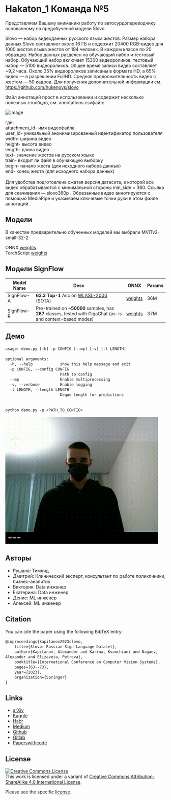# Hakaton_1 Команда №5

Представляем Вашему вниманию работу по автосурдопереводчику основанному на предобученой модели Slovo.

Slovo — набор видеоданных русского языка жестов. Размер набора данных Slovo составляет около 16 ГБ и содержит 20400 RGB-видео для 1000 жестов языка жестов от 194 человек. В каждом классе по 20 образцов. Набор данных разделен на обучающий набор и тестовый набор. Обучающий набор включает 15300 видеороликов, тестовый набор — 5100 видеороликов. Общее время записи видео составляет ~9,2 часа. Около 35% видеороликов записаны в формате HD, а 65% видео — в разрешении FullHD. Средняя продолжительность видео с жестом — 50 кадров.
Для получения дополнительной информации см. https://github.com/hukenovs/slovo

Файл аннотаций прост в использовании и содержит несколько полезных столбцов, см. annotations.csvфайл:

![image](https://github.com/osipov779/Hakaton_1/assets/151464254/663377c6-be86-48f6-86bd-804b69f8eec6)


где:\
attachment_id- имя видеофайла\
user_id- уникальный анонимизированный идентификатор пользователя\
width- ширина видео\
height- высота видео\
length- длина видео\
text-  значение жестов на русском языке\
train- входит ли файл в обучающую выборку\
begin- начало жеста (для исходного набора данных)\
end- конец жеста (для исходного набора данных)\
\
Для удобства подготовлена сжатая версия датасета, в которой все видео обрабатываются с минимальной стороны min_side = 360. Ссылка для скачивания — slovo360p .  Обрезанные видео аннотируются с помощью MediaPipe и указываем ключевые точки руки в этом файле аннотаций .

## Модели
В качестве предварительно обученных моделей мы выбрали MViTv2-small-32-2

ONNX [weights](https://n-ws-620xz-pd11.s3pd11.sbercloud.ru/b-ws-620xz-pd11-jux/slovo/models/mvit/onnx/mvit32-2.onnx)\
TorchScript [weights](https://n-ws-620xz-pd11.s3pd11.sbercloud.ru/b-ws-620xz-pd11-jux/slovo/models/mvit/pt/mvit32-2.pt)

## Модели SignFlow

| Model Name | Desc                                                                                                                | ONNX                                                                                                    | Params |
|------------|---------------------------------------------------------------------------------------------------------------------|---------------------------------------------------------------------------------------------------------|--------|
| SignFlow-A | **63.3 Top-1** Acc on  [WLASL-2000](https://paperswithcode.com/sota/sign-language-recognition-on-wlasl-2000) (SOTA) | [weights](https://n-ws-620xz-pd11.s3pd11.sbercloud.ru/b-ws-620xz-pd11-jux/slovo/models/SignFlow-A.onnx) | 36M    |
| SignFlow-R | Pre-trained on **~50000** samples, has **267** classes, tested with GigaChat (as-is and context-based modes)        | [weights](https://n-ws-620xz-pd11.s3pd11.sbercloud.ru/b-ws-620xz-pd11-jux/slovo/models/SignFlow-R.onnx) | 37M    |


## Демо
```console
usage: demo.py [-h] -p CONFIG [--mp] [-v] [-l LENGTH]

optional arguments:
  -h, --help            show this help message and exit
  -p CONFIG, --config CONFIG
                        Path to config
  --mp                  Enable multiprocessing
  -v, --verbose         Enable logging
  -l LENGTH, --length LENGTH
                        Deque length for predictions


python demo.py -p <PATH_TO_CONFIG>
```

![demo](images/demo.gif)

## Авторы
- Рушана: Тимлид
- Дмитрий: Клинический эксперт, консультант по работе поликлиники, бизнес-аналитик
- Виктория: Data инженер 
- Екатерина: Data инженер
- Денис: ML инженер
- Алексей: ML инженер 


## Citation
You can cite the paper using the following BibTeX entry:

    @inproceedings{kapitanov2023slovo,
        title={Slovo: Russian Sign Language Dataset},
        author={Kapitanov, Alexander and Karina, Kvanchiani and Nagaev, Alexander and Elizaveta, Petrova},
        booktitle={International Conference on Computer Vision Systems},
        pages={63--73},
        year={2023},
        organization={Springer}
    }

## Links
- [arXiv](https://arxiv.org/abs/2305.14527)
- [Kaggle](https://www.kaggle.com/datasets/kapitanov/slovo)
- [Habr](https://habr.com/ru/companies/sberdevices/articles/737018/)
- [Medium](https://medium.com/@nagadit/slovo-russian-sign-language-dataset-a8a8bd6fa17d)
- [Github](https://github.com/hukenovs/slovo)
- [Gitlab](https://gitlab.aicloud.sbercloud.ru/rndcv/slovo)
- [Paperswithcode](https://paperswithcode.com/paper/slovo-russian-sign-language-dataset)

## License
<a rel="license" href="http://creativecommons.org/licenses/by-sa/4.0/"><img alt="Creative Commons License" style="border-width:0" src="https://i.creativecommons.org/l/by-sa/4.0/88x31.png" /></a><br />This work is licensed under a variant of <a rel="license" href="http://creativecommons.org/licenses/by-sa/4.0/">Creative Commons Attribution-ShareAlike 4.0 International License</a>.

Please see the specific [license](https://github.com/hukenovs/slovo/blob/master/license/en_us.pdf).
